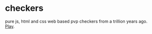 # checkers
pure js, html and css web based pvp checkers from a trillion years ago. 
[Play](https://netanel-haber.github.io/checkers/).
